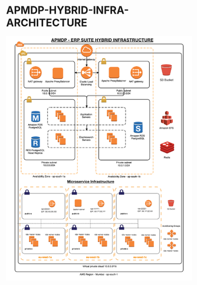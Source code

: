 # APMDP-HYBRID-INFRA-ARCHITECTURE

![](../../.gitbook/assets/apmdp-hybrid-infra-architecture.png)



